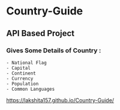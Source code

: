 # Country-Guide

## API Based Project
### Gives Some Details of Country : 
```
- National Flag 
- Capital
- Continent
- Currency
- Population
- Common Languages
```

https://lakshita157.github.io/Country-Guide/
